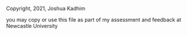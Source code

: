 Copyright, 2021, Joshua Kadhim

you may copy or use this file as part of my assessment and feedback at Newcastle University